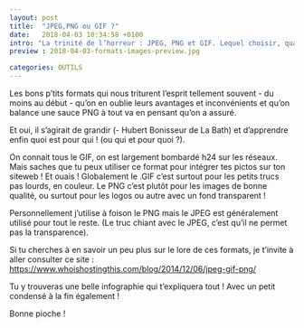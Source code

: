 ```yaml
---
layout: post
title:  "JPEG,PNG ou GIF ?"
date:   2018-04-03 10:34:58 +0100
intro: "La trinité de l’horreur : JPEG, PNG et GIF. Lequel choisir, quand et pourquoi ?"
preview : 2018-04-03-formats-images-preview.jpg

categories: OUTILS
---
```



Les bons p’tits formats qui nous triturent l’esprit tellement souvent - du moins au début - qu’on en oublie leurs avantages et inconvénients et qu’on balance une sauce PNG à tout va en pensant qu’on a assuré.

Et oui, il s’agirait de grandir (- Hubert Bonisseur de La Bath) et d’apprendre enfin quoi est pour qui ! (ou qui et pour quoi ?).

On connait tous le GIF, on est largement bombardé h24 sur les réseaux. Mais saches que tu peux utiliser ce format pour intégrer tes pictos sur ton siteweb ! Et ouais ! Globalement le .GIF c’est surtout pour les petits trucs pas lourds, en couleur.
Le PNG c’est plutôt pour les images de bonne qualité, ou surtout pour les logos ou autre avec un fond transparent !

Personnellement j’utilise à foison le PNG mais le JPEG est généralement utilisé pour tout le reste. (Le truc chiant avec le JPEG, c’est qu’il ne permet pas la transparence).

Si tu cherches à en savoir un peu plus sur le lore de ces formats, je t’invite à aller consulter ce site : https://www.whoishostingthis.com/blog/2014/12/06/jpeg-gif-png/

Tu y trouveras une belle infographie qui t’expliquera tout ! Avec un petit condensé à la fin également !

Bonne pioche !
